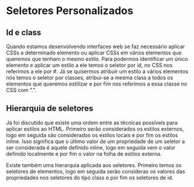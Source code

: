 # Seletores Personalizados

## Id e class

Quando estamos desenvolvendo interfaces web se faz necessário aplicar CSSs  a determinado elemento ou aplicar CSSs em vários elementos que queremos que tenham o mesmo estilo. Para podermos identificar um único elemento e aplicar um estilo a ele temos o seletor por id, no CSS nos referimos a ele por #. Já se quisermos atribuir um estilo a vários elementos nós temos o seletor por classes, atribui-se a mesma class a todos os elementos que queremos estilizar e por fim nos referimos a essa classe no CSS com ".".

## Hierarquia de seletores

Já foi discutido que existe uma ordem entre as técnicas possíveis para aplicar estilos ao HTML. Primeiro serão considerados os estilos externos, logo em seguida são considerados os estilos locais e por fim os estilos inline. Isso significa que o último valor de um propriedade de um seletor a ser considerada é aquele definido inline, logo em seguida vem o valor definido localmente e por fim o valor na folha de estilos externa.

Existe também uma hierarquia aplicada aos seletores. Primeiro temos os seletores de elementos, logo em seguida serão consideras os valores das propriedades nos seletores do tipo class e por fim os seletores de id.